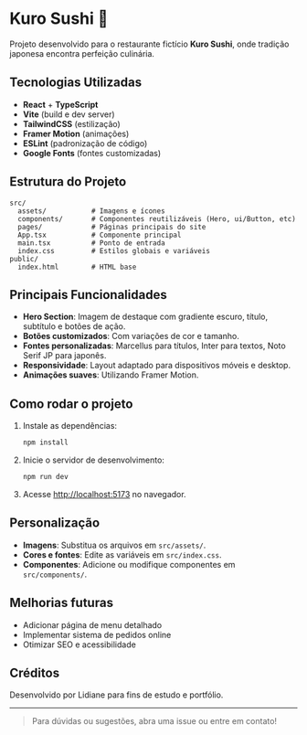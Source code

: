 # Kuro Sushi 🍣

Projeto desenvolvido para o restaurante fictício **Kuro Sushi**, onde tradição japonesa encontra perfeição culinária.

## Tecnologias Utilizadas

- **React** + **TypeScript**
- **Vite** (build e dev server)
- **TailwindCSS** (estilização)
- **Framer Motion** (animações)
- **ESLint** (padronização de código)
- **Google Fonts** (fontes customizadas)

## Estrutura do Projeto

```
src/
  assets/           # Imagens e ícones
  components/       # Componentes reutilizáveis (Hero, ui/Button, etc)
  pages/            # Páginas principais do site
  App.tsx           # Componente principal
  main.tsx          # Ponto de entrada
  index.css         # Estilos globais e variáveis
public/
  index.html        # HTML base
```

## Principais Funcionalidades

- **Hero Section**: Imagem de destaque com gradiente escuro, título, subtítulo e botões de ação.
- **Botões customizados**: Com variações de cor e tamanho.
- **Fontes personalizadas**: Marcellus para títulos, Inter para textos, Noto Serif JP para japonês.
- **Responsividade**: Layout adaptado para dispositivos móveis e desktop.
- **Animações suaves**: Utilizando Framer Motion.

## Como rodar o projeto

1. Instale as dependências:
   ```bash
   npm install
   ```
2. Inicie o servidor de desenvolvimento:
   ```bash
   npm run dev
   ```
3. Acesse [http://localhost:5173](http://localhost:5173) no navegador.

## Personalização

- **Imagens**: Substitua os arquivos em `src/assets/`.
- **Cores e fontes**: Edite as variáveis em `src/index.css`.
- **Componentes**: Adicione ou modifique componentes em `src/components/`.

## Melhorias futuras

- Adicionar página de menu detalhado
- Implementar sistema de pedidos online
- Otimizar SEO e acessibilidade

## Créditos

Desenvolvido por Lidiane para fins de estudo e portfólio.

---

> Para dúvidas ou sugestões, abra uma issue ou entre em contato!